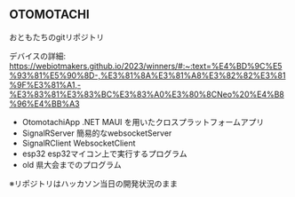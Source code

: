 ## OTOMOTACHI
おともたちのgitリポジトリ

デバイスの詳細:
  https://webiotmakers.github.io/2023/winners/#:~:text=%E4%BD%9C%E5%93%81%E5%90%8D-,%E3%81%8A%E3%81%A8%E3%82%82%E3%81%9F%E3%81%A1,-%E3%83%81%E3%83%BC%E3%83%A0%E3%80%8CNeo%20%E4%B8%96%E4%BB%A3

-  OtomotachiApp .NET MAUI を用いたクロスプラットフォームアプリ
-  SignalRServer 簡易的なwebsocketServer
-  SignalRClient WebsocketClient
-  esp32 esp32マイコン上で実行するプログラム
-  old 県大会までのプログラム

※リポジトリはハッカソン当日の開発状況のまま
